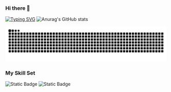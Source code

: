 ### Hi there 👋

[![Typing SVG](https://readme-typing-svg.herokuapp.com?font=Fira+Code&weight=600&size=30&pause=1000&color=F723F0&center=&vCenter=&repeat=&width=1000&lines=To+be+the+quintessential+romance+of+the+cosmos)](https://git.io/typing-svg)
![Anurag's GitHub stats](https://github-readme-stats.vercel.app/api?username=overflow0verture&show_icons=true&theme=tokyonight) 

<picture>
  <source media="(prefers-color-scheme: dark)" srcset="https://raw.githubusercontent.com/overflow0verture/overflow0verture/output/github-contribution-grid-snake-dark.svg">
  <source media="(prefers-color-scheme: light)" srcset="https://raw.githubusercontent.com/overflow0verture/overflow0verture/output/github-contribution-grid-snake.svg">
  <img alt="github contribution grid snake animation" src="https://raw.githubusercontent.com/overflow0verture/overflow0verture/output/github-contribution-grid-snake.svg">
</picture>

### My Skill Set
![Static Badge](https://img.shields.io/badge/c%2B%2B-blue?style=plastic&logo=c%2B%2B)
![Static Badge](https://img.shields.io/badge/python-white?style=plastic&logo=python)

<!--
**overflow0verture/overflow0verture** is a ✨ _special_ ✨ repository because its `README.md` (this file) appears on your GitHub profile.

Here are some ideas to get you started:

- 🔭 I’m currently working on ...
- 🌱 I’m currently learning ...
- 👯 I’m looking to collaborate on ...
- 🤔 I’m looking for help with ...
- 💬 Ask me about ...
- 📫 How to reach me: ...
- 😄 Pronouns: ...
- ⚡ Fun fact: ...
-->
